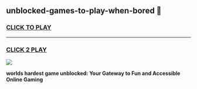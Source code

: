 
## unblocked-games-to-play-when-bored 👋
<h3>
<a href="https://premium.freeplayer.one?title=unblocked-games-to-play-when-bored&ref=14F">CLICK TO PLAY</a></h3>
<hr>

<h3>
<a href="https://premium.freeplayer.one?title=unblocked-games-to-play-when-bored&ref=14F">CLICK 2 PLAY</a>
  
</h3>

<a href="https://premium.freeplayer.one?title=unblocked-games-to-play-when-bored&ref=12F/"><img src="https://clearcache.store/games.png"></a>


**worlds hardest game unblocked: Your Gateway to Fun and Accessible Online Gaming**
